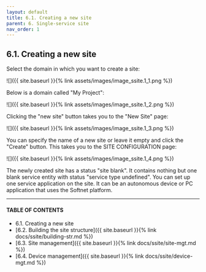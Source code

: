 ```yaml
---
layout: default
title: 6.1. Creating a new site
parent: 6. Single-service site
nav_order: 1
---
```


## 6.1. Creating a new site

Select the domain in which you want to create a site:

![]({{ site.baseurl }}{% link assets/images/image_ssite.1_1.png %})

Below is a domain called "My Project":

![]({{ site.baseurl }}{% link assets/images/image_ssite.1_2.png %})

Clicking the "new site" button takes you to the "New Site" page:

![]({{ site.baseurl }}{% link assets/images/image_ssite.1_3.png %})

You can specify the name of a new site or leave it empty and click the "Create" button. This takes you to the <span class="header-green">SITE CONFIGURATION</span> page:

![]({{ site.baseurl }}{% link assets/images/image_ssite.1_4.png %})

The newly created site has a status "<span class="text-red">site blank</span>". It contains nothing but one blank service entity with status "<span class="text-red">service type undefined</span>". You can set up one service application on the site. It can be an autonomous device or PC application that uses the Softnet platform.

---
#### TABLE OF CONTENTS
* 6.1. Creating a new site
* [6.2. Building the site structure]({{ site.baseurl }}{% link docs/ssite/building-str.md %})
* [6.3. Site management]({{ site.baseurl }}{% link docs/ssite/site-mgt.md %})
* [6.4. Device management]({{ site.baseurl }}{% link docs/ssite/device-mgt.md %})